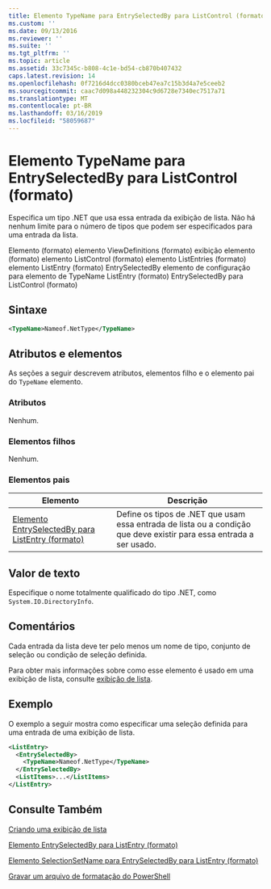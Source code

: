 ```yaml
---
title: Elemento TypeName para EntrySelectedBy para ListControl (formato) | Microsoft Docs
ms.custom: ''
ms.date: 09/13/2016
ms.reviewer: ''
ms.suite: ''
ms.tgt_pltfrm: ''
ms.topic: article
ms.assetid: 33c7345c-b808-4c1e-bd54-cb870b407432
caps.latest.revision: 14
ms.openlocfilehash: 0f7216d4dcc0380bceb47ea7c15b3d4a7e5ceeb2
ms.sourcegitcommit: caac7d098a448232304c9d6728e7340ec7517a71
ms.translationtype: MT
ms.contentlocale: pt-BR
ms.lasthandoff: 03/16/2019
ms.locfileid: "58059687"
---
```

# <a name="typename-element-for-entryselectedby-for-listcontrol-format"></a>Elemento TypeName para EntrySelectedBy para ListControl (formato)

Especifica um tipo .NET que usa essa entrada da exibição de lista. Não há nenhum limite para o número de tipos que podem ser especificados para uma entrada da lista.

Elemento (formato) elemento ViewDefinitions (formato) exibição elemento (formato) elemento ListControl (formato) elemento ListEntries (formato) elemento ListEntry (formato) EntrySelectedBy elemento de configuração para elemento de TypeName ListEntry (formato) EntrySelectedBy para ListControl (formato)

## <a name="syntax"></a>Sintaxe

```xml
<TypeName>Nameof.NetType</TypeName>
```

## <a name="attributes-and-elements"></a>Atributos e elementos

As seções a seguir descrevem atributos, elementos filho e o elemento pai do `TypeName` elemento.

### <a name="attributes"></a>Atributos

Nenhum.

### <a name="child-elements"></a>Elementos filhos

Nenhum.

### <a name="parent-elements"></a>Elementos pais

|Elemento|Descrição|
|-------------|-----------------|
|[Elemento EntrySelectedBy para ListEntry (formato)](./entryselectedby-element-for-listentry-for-listcontrol-format.md)|Define os tipos de .NET que usam essa entrada de lista ou a condição que deve existir para essa entrada a ser usado.|

## <a name="text-value"></a>Valor de texto

Especifique o nome totalmente qualificado do tipo .NET, como `System.IO.DirectoryInfo`.

## <a name="remarks"></a>Comentários

Cada entrada da lista deve ter pelo menos um nome de tipo, conjunto de seleção ou condição de seleção definida.

Para obter mais informações sobre como esse elemento é usado em uma exibição de lista, consulte [exibição de lista](./creating-a-list-view.md).

## <a name="example"></a>Exemplo

O exemplo a seguir mostra como especificar uma seleção definida para uma entrada de uma exibição de lista.

```xml
<ListEntry>
  <EntrySelectedBy>
    <TypeName>Nameof.NetType</TypeName>
  </EntrySelectedBy>
  <ListItems>...</ListItems>
</ListEntry>
```

## <a name="see-also"></a>Consulte Também

[Criando uma exibição de lista](./creating-a-list-view.md)

[Elemento EntrySelectedBy para ListEntry (formato)](./entryselectedby-element-for-listentry-for-listcontrol-format.md)

[Elemento SelectionSetName para EntrySelectedBy para ListEntry (formato)](./selectionsetname-element-for-entryselectedby-for-listcontrol-format.md)

[Gravar um arquivo de formatação do PowerShell](./writing-a-powershell-formatting-file.md)
